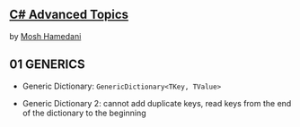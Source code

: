 ## [C# Advanced Topics](https://www.udemy.com/csharp-advanced/)

by [Mosh Hamedani](https://programmingwithmosh.com/)


## 01 GENERICS

* Generic Dictionary: `GenericDictionary<TKey, TValue>`

* Generic Dictionary 2: cannot add duplicate keys, read keys from the end of the dictionary to the beginning
